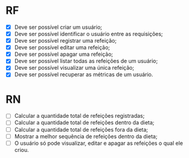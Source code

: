# RF

- [x] Deve ser possível criar um usuário;
- [x] Deve ser possível identificar o usuário entre as requisições;
- [x] Deve ser possível registrar uma refeição;
- [x] Deve ser possível editar uma refeição;
- [x] Deve ser possível apagar uma refeição;
- [x] Deve ser possível listar todas as refeições de um usuário;
- [x] Deve ser possível visualizar uma única refeição;
- [x] Deve ser possível recuperar as métricas de um usuário.

# RN

- [ ] Calcular a quantidade total de refeições registradas;
- [ ] Calcular a quantidade total de refeições dentro da dieta;
- [ ] Calcular a quantidade total de refeições fora da dieta;
- [ ] Mostrar a melhor sequência de refeições dentro da dieta;
- [ ] O usuário só pode visualizar, editar e apagar as refeições o qual ele criou.
